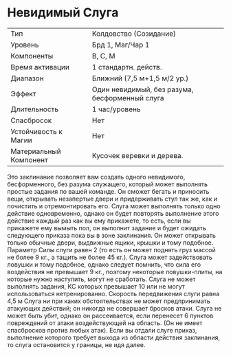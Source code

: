 # Невидимый Слуга

|                        |                                                |
| ---------------------- | ---------------------------------------------- |
| Тип                    | Колдовство (Созидание)                         |
| Уровень                | Брд 1, Маг/Чар 1                               |
| Компоненты             | В, С, М                                        |
| Время активации        | 1 стандартн. действ.                           |
| Диапазон               | Ближний (7,5 м+1,5 м/2 ур.)                    |
| Эффект                 | Один невидимый, без разума, бесформенный слуга |
| Длительность           | 1 час/уровень                                  |
| Спасбросок             | Нет                                            |
| Устойчивость к Магии   | Нет                                            |
| Материальный Компонент | Кусочек веревки и дерева.                      |

Это заклинание позволяет вам создать  одного невидимого, бесформенного,  без разума служащего, который может  выполнять простые задания по вашей  команде. Он сможет бегать и приносить вещи, открывать незапертые двери  и придерживать стул так же, как и почистить и отремонтировать его. Слуга  может выполнять только одно действие  одновременно, однако он будет повторять выполнение этого действие каждый раз как вы ему прикажете, то есть,  если вы прикажете ему вымыть пол,  он выполнит задание и будет ожидать  следующего приказа пока вы в зоне заклинания. Он может открывать только  обычные двери, выдвижные ящики,  крышки и тому подобное. Параметр  Силы слуги равен 2 (то есть он может  поднять груз массой не более 9 кг., а  тащить не более 45 кг.). Слуга может задействовать ловушки и тому подобное,  однако следует помнить, что сила его  воздействия не превышает 9 кг., поэтому  некоторые ловушки-плиты, на которые  нужно наступить, могут не сработать.  Слуга не может выполнять задания, КС  которых превышает 10 или не могут использоваться нетренированно. Скорость  передвижения слуги равна 4,5 м  Слуга ни при каких обстоятельствах  не может предпринимать атакующих  действий; он никогда не совершает бросков атаки. Слуга не может быть убит,  однако он рассеивается, если перенесет  6 пунктов повреждений от атаки воздействующей на область. (Он не имеет  спасбросков против любых атак). Если вы отдали слуге приказ, выполнение которого требует выхода из области действия заклинания, то слуга остановится  у границы, не идя далее.